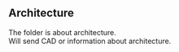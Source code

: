 ## Architecture
The folder is about architecture.<br/>
Will send CAD or information about architecture.

